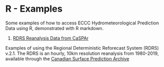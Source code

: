 # R - Examples

Some examples of how to access ECCC Hydrometeorological Prediction Data using R, demonstrated with R markdown.

1. [RDRS Reanalysis Data from CaSPAr](/caspar-rdrs-atlantic-examples/)

Examples of using the Regional Deterministic Reforecast System (RDRS) v.2.1. The RDRS is an hourly, 10km resolution reanalysis from 1980-2019, available through the [Canadian Surface Prediction Archive](caspar-data.ca)


